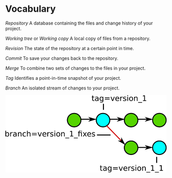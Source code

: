 Vocabulary
==========

*Repository*
  A database containing the files and change history of your project.

*Working tree* or *Working copy*
  A local copy of files from a repository.


*Revision*
  The state of the repository at a certain point in time.

*Commit*
  To save your changes back to the repository.

*Merge*
  To combine two sets of changes to the files in your project.


*Tag*
  Identifies a point-in-time snapshot of your project.

*Branch*
  An isolated stream of changes to your project.


![branchestags.png](../images/branchestags.png)
